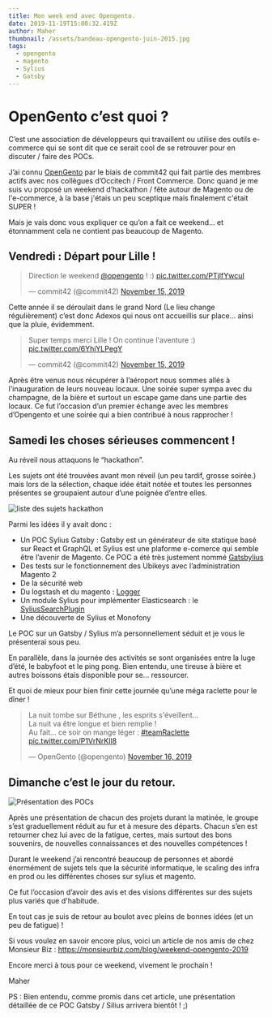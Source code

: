 ```yaml
---
title: Mon week end avec Opengento.
date: 2019-11-19T15:00:32.419Z
author: Maher
thumbnail: /assets/bandeau-opengento-juin-2015.jpg
tags:
  - opengento
  - magento
  - Sylius
  - Gatsby
---
```

# OpenGento c’est quoi ?

C’est une association de développeurs qui travaillent ou utilise des outils e-commerce qui se sont dit que ce serait cool de se retrouver pour en discuter / faire des POCs. 

J’ai connu [OpenGento](https://opengento.fr/) par le biais de commit42 qui fait partie des membres actifs avec nos collègues d’Occitech / Front Commerce. Donc quand je me suis vu proposé un weekend d’hackathon / fête autour de Magento ou de l'e-commerce, à la base j'étais un peu sceptique mais finalement c'était SUPER !

Mais je vais donc vous expliquer ce qu’on a fait ce weekend… et étonnamment cela ne contient pas beaucoup de Magento.

## Vendredi : Départ pour Lille !

<blockquote class="twitter-tweet"><p lang="en" dir="ltr">Direction le weekend <a href="https://twitter.com/opengento?ref_src=twsrc%5Etfw">@opengento</a> ! :) <a href="https://t.co/PTjlfYwcuI">pic.twitter.com/PTjlfYwcuI</a></p>&mdash; commit42 (@commit42) <a href="https://twitter.com/commit42/status/1195335106526896128?ref_src=twsrc%5Etfw">November 15, 2019</a></blockquote> <script async src="https://platform.twitter.com/widgets.js" charset="utf-8"></script>

Cette année il se déroulait dans le grand Nord (Le lieu change régulièrement) c’est donc Adexos qui nous ont accueillis sur place… ainsi que la pluie, évidemment.

<blockquote class="twitter-tweet"><p lang="fr" dir="ltr">Super temps merci Lille ! On continue l&#39;aventure :) <a href="https://t.co/6YhjYLPegY">pic.twitter.com/6YhjYLPegY</a></p>&mdash; commit42 (@commit42) <a href="https://twitter.com/commit42/status/1195365487682691073?ref_src=twsrc%5Etfw">November 15, 2019</a></blockquote> <script async src="https://platform.twitter.com/widgets.js" charset="utf-8"></script>

Après être venus nous récupérer à l’aéroport nous sommes allés à l'inauguration de leurs nouveau locaux. Une soirée super sympa avec du champagne, de la bière et surtout un escape game dans une partie des locaux.
Ce fut l’occasion d’un premier échange avec les membres d’Opengento et une soirée qui a bien contribué à nous rapprocher !

## Samedi les choses sérieuses commencent !

Au réveil nous attaquons le “hackathon”.

Les sujets ont été trouvées avant mon réveil (un peu tardif, grosse soirée.) mais lors de la sélection, chaque idée était notée et toutes les personnes présentes se groupaient autour d’une poignée d’entre elles.

![liste des sujets hackathon](/assets/img_20191117_144043-1.jpg "liste des sujets hackathon")

Parmi les idées il y avait donc : 

* Un POC Sylius Gatsby : Gatsby est un générateur de site statique basé sur React et GraphQL et Sylius est une plaforme e-comerce qui semble être l’avenir de Magento. Ce POC a été très justement nommé [Gatsbylius](https://github.com/opengento/gatsbylius) 
* Des tests sur le fonctionnement des Ubikeys avec l’administration Magento 2
* De la sécurité web
* Du logstash et du magento : [Logger](https://github.com/opengento/logger)
* Un module Sylius pour implémenter Elasticsearch : le [SyliusSearchPlugin](https://github.com/monsieurbiz/SyliusSearchPlugin)
* Une découverte de Sylius et Monofony

Le POC sur un Gatsby / Sylius m’a personnellement séduit et je vous le présenterai sous peu.

En parallèle, dans la journée des activités se sont organisées entre la luge d’été, le babyfoot et le ping pong. 
Bien entendu, une tireuse à bière et autres boissons étais disponible pour se... ressourcer.

Et quoi de mieux pour bien finir cette journée qu’une méga raclette pour le dîner ! 

<blockquote class="twitter-tweet"><p lang="fr" dir="ltr">La nuit tombe sur Béthune , les esprits s&#39;éveillent...<br>La nuit va être longue et bien remplie !<br>Au fait... ce soir on mange léger : <a href="https://twitter.com/hashtag/teamRaclette?src=hash&amp;ref_src=twsrc%5Etfw">#teamRaclette</a> <a href="https://t.co/P1VrNrKIl8">pic.twitter.com/P1VrNrKIl8</a></p>&mdash; OpenGento (@opengento) <a href="https://twitter.com/opengento/status/1195738109578743810?ref_src=twsrc%5Etfw">November 16, 2019</a></blockquote> <script async src="https://platform.twitter.com/widgets.js" charset="utf-8"></script>

## Dimanche c’est le jour du retour.

![Présentation des POCs](/assets/presentation_gatsby-1.jpg "Présentation des POCs")

Après une présentation de chacun des projets durant la matinée, le groupe s’est graduellement réduit au fur et à mesure des départs.
Chacun s’en est retourner chez lui avec de la fatigue, certes, mais surtout des bons souvenirs, de nouvelles connaissances et des nouvelles compétences !

Durant le weekend j’ai rencontré beaucoup de personnes et abordé énormément de sujets tels que la sécurité informatique, le scaling des infra en prod ou les différentes choses sur sylius et magento. 

Ce fut l’occasion d’avoir des avis et des visions différentes sur des sujets plus variés que d'habitude.

En tout cas je suis de retour au boulot avec pleins de bonnes idées (et un peu de fatigue) !

Si vous voulez en savoir encore plus, voici un article de nos amis de chez Monsieur Biz : <https://monsieurbiz.com/blog/weekend-opengento-2019>

Encore merci à tous pour ce weekend, vivement le prochain !

Maher

PS : Bien entendu, comme promis dans cet article, une présentation détaillée de ce POC Gatsby / Silius arrivera bientôt ! ;)
